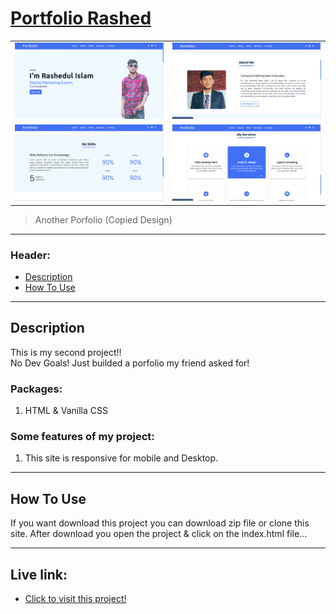 # [Portfolio Rashed](https://naimur29-rashed.netlify.app/)

<table>
  <tr>
    <td valign="top"><img src="readme-imgs/01.png"/></td>
    <td valign="top"><img src="readme-imgs/02.png"/></td>
  </tr>
  <tr>
    <td valign="top"><img src="readme-imgs/03.png"/></td>
    <td valign="top"><img src="readme-imgs/04.png"/></td>
  </tr>
</table>

> Another Porfolio (Copied Design)

---

### Header:

- [Description](#description)
- [How To Use](#how-to-use)

---

## Description

This is my second project!!<br>
No Dev Goals! Just builded a porfolio my friend asked for!

### Packages: <br/>

1. HTML & Vanilla CSS

### Some features of my project: <br />

1. This site is responsive for mobile and Desktop. <br />

---

## How To Use

If you want download this project you can download zip file or clone this site.
After download you open the project & click on the index.html file...

---

## Live link:

- [Click to visit this project!](https://naimur29-rashed.netlify.app/)

